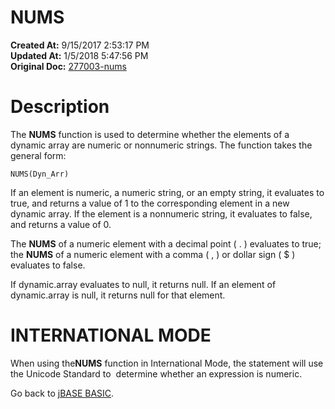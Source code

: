 # NUMS

**Created At:** 9/15/2017 2:53:17 PM  
**Updated At:** 1/5/2018 5:47:56 PM  
**Original Doc:** [277003-nums](https://docs.jbase.com/36868-jbase-basic/277003-nums)  


# Description

The **NUMS** function is used to determine whether the elements of a dynamic array are numeric or nonnumeric strings. The function takes the general form:

```
NUMS(Dyn_Arr)
```

If an element is numeric, a numeric string, or an empty string, it evaluates to true, and returns a value of 1 to the corresponding element in a new dynamic array. If the element is a nonnumeric string, it evaluates to false, and returns a value of 0.

The **NUMS** of a numeric element with a decimal point ( . ) evaluates to true; the **NUMS** of a numeric element with a comma ( , ) or dollar sign ( $ ) evaluates to false.

If dynamic.array evaluates to null, it returns null. If an element of dynamic.array is null, it returns null for that element.

# **INTERNATIONAL MODE**

When using the**NUMS** function in International Mode, the statement will use the Unicode Standard to  determine whether an expression is numeric.



Go back to [jBASE BASIC](./../jbase-basic-programmers-reference-guide).
